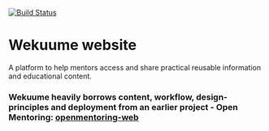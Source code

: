 [![Build Status](https://travis-ci.org/wekuume/wekuume.com.svg?branch=master)](https://travis-ci.org/wekuume/wekuume.com)
# Wekuume website

A platform to help mentors access and share practical reusable information and educational content. 

### Wekuume heavily borrows content, workflow, design-principles and deployment from an earlier project - Open Mentoring: [openmentoring-web](https://github.com/iilab/openmentoring-web)

